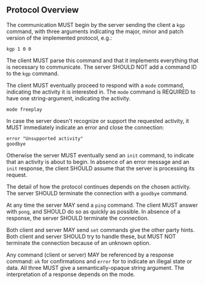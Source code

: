 Protocol Overview
-----------------

The communication MUST begin by the server sending the client a `kgp`
command, with three arguments indicating the major, minor and patch
version of the implemented protocol, e.g.:

	kgp 1 0 0
	
The client MUST parse this command and that it implements everything
that is necessary to communicate. The server SHOULD NOT add a command
ID to the `kgp` command.

The client MUST eventually proceed to respond with a `mode` command,
indicating the activity it is interested in. The `mode` command is
REQUIRED to have one string-argument, indicating the activity.

	mode freeplay

In case the server doesn't recognize or support the requested
activity, it MUST immediately indicate an error and close the
connection:

	error "Unsupported activity"
	goodbye
	
Otherwise the server MUST eventually send an `init` command, to
indicate that an activity is about to begin. In absence of an error
message and an `init` response, the client SHOULD assume that the
server is processing its request.

The detail of how the protocol continues depends on the chosen
activity. The server SHOULD terminate the connection with a `goodbye`
command.

At any time the server MAY send a `ping` command. The client MUST
answer with `pong`, and SHOULD do so as quickly as possible. In
absence of a response, the server SHOULD terminate the connection.

Both client and server MAY send `set` commands give the other party
hints. Both client and server SHOULD try to handle these, but MUST NOT
terminate the connection because of an unknown option.

Any command (client or server) MAY be referenced by a response
command: `ok` for confirmations and `error` for to indicate an illegal
state or data. All three MUST give a semantically-opaque string
argument. The interpretation of a response depends on the mode.
